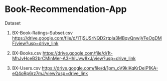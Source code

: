 # Book-Recommendation-App

Dataset
1) BX-Book-Ratings-Subset.csv
https://drive.google.com/file/d/1TjSUSrNQD2rtpIa3MBqvQnwjVFeOgDMF/view?usp=drive_link

2) BX-Books.csv
https://drive.google.com/file/d/1t-MhJvHceB2brCMinMer-A3HhiUvw8xJ/view?usp=drive_link

3) BX-Users.csv
https://drive.google.com/file/d/1pm_oV9kIKqKrDelP1KA-eQ4oRp6rz7mJ/view?usp=drive_link
